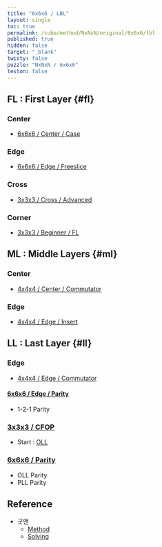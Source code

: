 ```yaml
---
title: "6x6x6 / LBL"
layout: single
toc: true
permalink: /cube/method/NxNxN/original/6x6x6/lbl
published: true
hidden: false
target: "_blank"
twisty: false
puzzle: "NxNxN / 6x6x6"
teston: false
---
```

<span
  id     = "cube"
  puzzle = "{{page.puzzle}}"
  teston = "{{page.teston}}"
  alg                       = "y y y y"
  experimental-setup-anchor = "end" >

<head>
  <base target = "{{page.target}}">
</head>



## FL : First Layer {#fl}

### Center

- [6x6x6 / Center / Case](/cube/method/NxNxN/original/6x6x6/center/case)

### Edge

- [6x6x6 / Edge / Freeslice](/cube/method/NxNxN/original/6x6x6/edge/freeslice)

### Cross

- [3x3x3 / Cross / Advanced](/cube/method/NxNxN/original/3x3x3/cross/advanced)

### Corner

- [3x3x3 / Beginner / FL](/cube/method/NxNxN/original/3x3x3/beginner/fl)



## ML : Middle Layers {#ml}

### Center

- [4x4x4 / Center / Commutator](/cube/method/NxNxN/original/4x4x4/center/commutator)

### Edge

- [4x4x4 / Edge / Insert](/cube/method/NxNxN/original/4x4x4/edge/insert)



## LL : Last Layer {#ll}

### Edge

- [4x4x4 / Edge / Commutator](/cube/method/NxNxN/original/4x4x4/edge/commutator)

#### [6x6x6 / Edge / Parity](/cube/method/NxNxN/original/6x6x6/edge/parity)

- 1-2-1 Parity

### [3x3x3 / CFOP](/cube/method/NxNxN/original/3x3x3/cfop)

- Start : [OLL](/cube/method/NxNxN/original/3x3x3/cfop#oll)

### [6x6x6 / Parity](/cube/method/NxNxN/original/6x6x6/parity)

- OLL Parity
- PLL Parity



## Reference

- 굿맨
  - [Method](https://youtu.be/D_UYYz_OwOM)
  - [Solving](https://youtu.be/dY3f03wGivc)
